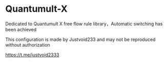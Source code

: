 # Quantumult-X


Dedicated to Quantumult X free flow rule library，Automatic switching has been achieved

This configuration is made by Justvoid233 and may not be reproduced without authorization

https://t.me/justvoid2333
